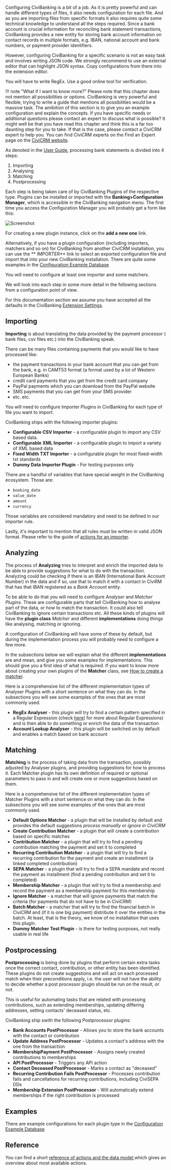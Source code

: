 Configuring CiviBanking is a bit of a job. As it is pretty powerful and can
handle different types of files, it also needs configuration for each file. And
as you are importing files from specific formats it also requires quite some
technical knowledge to understand all the steps required. Since a bank account is crucial information for reconciling bank statement
transactions, CiviBanking provides a new entity for storing bank account
information on contact records in multiple formats, e.g. IBAN, national account
and bank numbers, or payment provider identifiers.

However, configuring CiviBanking for a specific scenario is not an easy task and involves writing JSON code. We strongly recommend to use an external editor that can highlight JSON syntax. Copy configurations from there into the extension editor.

You will have to write RegEx. Use a good online tool for verification.

!!! note "What if I want to know more?"
    Please note that this chapter does not mention all possibilities or options.
    CiviBanking is very powerful and flexible, trying to write a guide that
    mentions all possibilities would be a massive task. The amibition of this
    section is to give you an example configuration and explain the concepts. If
    you have specific needs or additional questions please contact an expert to
    discuss what is possible? It might well be that you have read this chapter
    and think this is a far too daunting step for you to take. If that is the
    case, please contact a CiviCRM expert to help you. You can find CiviCRM
    experts on the Find an Expert page on the
    [CiviCRM website](https://civicrm.org/partners-contributors).

As denoted in the [User Guide](../../user-guide.md), processing bank statements
is divided into 4 steps:

1. Importing
2. Analysing
3. Matching
4. Postprocessing

Each step is being taken care of by CiviBanking Plugins of the respective type.
Plugins can be installed or imported with the **Banking>Configuration Manager**,
which is accessible in the CiviBanking navigation menu. The first time you
access the Configuration Manager you will probably get a form like this:

![Screenshot](../../img/config_manager_empty.png)

For creating a new plugin instance, click on the **add a new one** link. 

Alternatively, if you have a plugin configuration (including importers, matchers
and so on) for CiviBanking from another CiviCRM installation, you can use the **
IMPORTER** link to select an exported configuration file and import that into
your new CiviBanking installation. There are quite some examples in the
[Configuration Example Database](https://github.com/Project60/org.project60.banking/tree/master/configuration_database)

You will need to configure at least one importer and some matchers.

We will look into each step in some more detail in the following sections from a
configuration point of view.

For this documentation section we assume you have accepted all the defaults in
the CiviBanking [Extension Settings](../settings.md).

## Importing

**Importing** is about translating the data provided by the payment processor (
bank files, csv files etc.) into the CiviBanking speak.

There can be many files containing payments that you would like to have
processed like:

* the payment transactions in your bank account that you can get from the bank,
  e.g. in CAMT53 format (a format used by a lot of Western European Banks)
* credit card payments that you get from the credit card company
* PayPal payments which you can download from the PayPal website
* SMS payments that you can get from your SMS provider
* etc. etc.

You will need to configure Importer Plugins in CiviBanking for each type of file
you want to import.

CiviBanking ships with the following importer plugins:

* **Configurable CSV Importer** - a configurable plugin to import any CSV based
  data.
* **Configurable XML Importer** - a configurable plugin to import a variety of
  XML based data
* **Fixed Width TXT Importer** - a configurable plugin for most fixed-width txt
  standards
* **Dummy Data Importer Plugin** - For testing purposes only

There are a handful of variables that have special weight
in the CiviBanking ecosystem. Those are:

* `booking_date`
* `value_date`
* `amount`
* `currency`

Those variables are considered mandatory and need to be defined in our importer
rule.

Lastly, it's important to mention that all rules must be written in valid JSON
format. Please refer to the guide of [actions for an importer](importer-actions.md).

## Analyzing

The process of **Analyzing** tries to interpret and enrich the imported data to
be able to provide suggestions for what to do with the transaction. Analyzing
could be checking if there is an IBAN (International Bank Account Number) in the
data and if so, use that to match it with a contact in CiviRM that has that IBAN
registered as a _Bank Account_ entity.

To be able to do that you will need to configure _Analyser_ and _Matcher
Plugins_. These are configurable parts that tell CiviBanking how to analyse part
of the data, or how to match the transaction. It could also tell CiviBanking to
ignore certain transactions etc. All these kinds of plugins will have the
**plugin class** _Matcher_ and different **implementations** doing things like
analysing, matching or ignoring.

A configuration of CiviBanking will have some of these by default, but during
the implementation process you will probably need to configure a few more.

In the subsections below we will explain what the different **implementations**
are and mean, and give you some examples for implementations. This should give
you a first idea of what is required. If you want to know more about creating
your own plugins of the **Matcher** class,
see [How to create a matcher](analyser-matcher.md).

Here is a comprehensive list of the different implementation types of
Analyser Plugins with a short sentence on what they can do. In the subsections
you will see some examples of the ones that are most commonly used.

* **RegEx Analyser** - this plugin will try to find a certain pattern specified
  in a Regular Expression (check
  [here](https://en.wikipedia.org/wiki/Regular_expression)) for more about
  Regular Expressions) and is then able to do something or enrich the data of
  the transaction
* **Account Lookup Analyser** - this plugin will be switched on by default and
  enables a match based on bank account

## Matching

**Matching** is the process of taking data from the transaction, possibly
adjusted by Analyser plugins, and providing suggestions for how to process it.
Each Matcher plugin has its own definition of required or optional parameters
to pass in and will create one or more suggestions based on them.

Here is a comprehensive list of the different implementation types of
Matcher Plugins with a short sentence on what they can do. In the subsections
you will see some examples of the ones that are most commonly used.

* **Default Options Matcher** - a plugin that will be installed by default and
  provides the default suggestions _process manually_ or _ignore in CiviCRM_
* **Create Contribution Matcher** - a plugin that will create a contribution
  based on specific matches
* **Contribution Matcher** - a plugin that will try to find a pending
  contribution matching the payment and set it to completed
* **Recurring Contribution Matcher** - a plugin that will try to find a
  recurring contribution for the payment and create an installment (a linked
  completed contribution)
* **SEPA Matcher** - a plugin that will try to find a SEPA mandate and record
  the payment as installment (find a pending contribution and set it to
  completed)
* **Membership Matcher** - a plugin that will try to find a membership and
  record the payment as a membership payment for this membership
* **Ignore Matcher** - a matcher that will ignore payments that match the
  criteria (for payments that do not have to be in CiviCRM)
* **Batch Matcher** - a matcher that will try to find the financial batch in
  CiviCRM and (if it is one big payment) distribute it over the entities in the
  batch. At least, that is the theory, we know of no installation that uses this
  plugin.
* **Dummy Matcher Test Plugin** - is there for testing purposes, not really
  usable in real life

## Postprocessing

**Postprocessing** is being done by plugins that perform certain extra tasks
once the correct contact, contribution, or other entity has been identified.
These plugins do not create suggestions and will act on each processed match
when their preconditions apply, i.e. the user will not have the ability to
decide whether a post processor plugin should be run on the result, or not.

This is useful for automating tasks that are related with processing
contributions, such as extending memberships, updating differing addresses,
setting contacts' deceased status, etc.

CiviBanking ship swith the following Postprocessor plugins:

* **Bank Accounts PostProcessor** - Allows you to store the bank accounts with
  the contact or contribution
* **Update Address PostProcessor** - Updates a contact's address with the one
  from the transaction
* **MembershipPayment PostProcessor** - Assigns newly created contributions to
  memberships
* **API PostProcessor** - Triggers any API action
* **Contact Deceased PostProcessor** - Marks a contact as "deceased"
* **Recurring Contribution Fails PostProcessor** - Processes contribution fails
  and cancellations for recurring contributions, including CiviSEPA DDs
* **Membership Extension PostProcessor** - Will automatically extend memberships
  if the right contribution is processed

## Examples

There are example configurations for each plugin type in
the [Configuration Example Database](https://github.com/Project60/org.project60.banking/tree/master/configuration_database)

## Reference

You can find a short [reference of actions and the data model ](../../reference.md) which gives an overview about most available actions.
